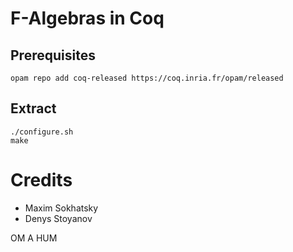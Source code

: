 # F-Algebras in Coq

## Prerequisites

    opam repo add coq-released https://coq.inria.fr/opam/released

## Extract

    ./configure.sh
    make

# Credits

* Maxim Sokhatsky
* Denys Stoyanov

OM A HUM
